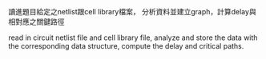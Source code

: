 讀進題目給定之netlist跟cell library檔案，
分析資料並建立graph，計算delay與相對應之關鍵路徑

read in circuit netlist file and cell library file,
analyze and store the data with the corresponding data structure,
compute the delay and critical paths.
